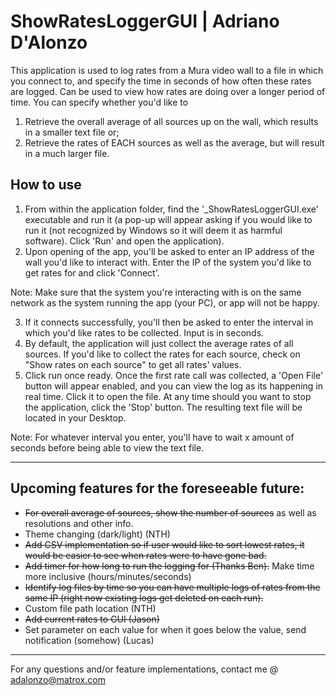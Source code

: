 # ShowRatesLoggerGUI | Adriano D'Alonzo

This application is used to log rates from a Mura video wall to a file in which you connect to, and specify the time in seconds of how often these rates are logged. Can be used to view how rates are doing over a longer period of time. You can specify whether you'd like to

1. Retrieve the overall average of all sources up on the wall, which results in a smaller text file or;
2. Retrieve the rates of EACH sources as well as the average, but will result in a much larger file.

## How to use

1. From within the application folder, find the '_ShowRatesLoggerGUI.exe' executable and run it (a pop-up will appear asking if you would like to run it (not recognized by Windows so it will deem it as harmful software). Click 'Run' and open the application).
2. Upon opening of the app, you'll be asked to enter an IP address of the wall you'd like to interact with. Enter the IP of the system you'd like to get rates for and click 'Connect'.

Note: Make sure that the system you're interacting with is on the same network as the system running the app (your PC), or app will not be happy.

3. If it connects successfully, you'll then be asked to enter the interval in which you'd like rates to be collected. Input is in seconds. 
4. By default, the application will just collect the average rates of all sources. If you'd like to collect the rates for each source, check on "Show rates on each source" to get all rates' values.
5. Click run once ready. Once the first rate call was collected, a 'Open File' button will appear enabled, and you can view the log as its happening in real time. Click it to open the file. At any time should you want to stop the application, click the 'Stop' button. The resulting text file will be located in your Desktop.

Note: For whatever interval you enter, you'll have to wait x amount of seconds before being able to view the text file.

***

## Upcoming features for the foreseeable future:
- ~~For overall average of sources, show the number of sources~~ as well as resolutions and other info.
- Theme changing (dark/light) (NTH)
- ~~Add CSV implementation so if user would like to sort lowest rates, it would be easier to see when rates were to have gone bad.~~
- ~~Add timer for how long to run the logging for (Thanks Ben).~~ Make time more inclusive (hours/minutes/seconds)
- ~~Identify log files by time so you can have multiple logs of rates from the same IP (right now existing logs get deleted on each run).~~
- Custom file path location (NTH)
- ~~Add current rates to GUI (Jason)~~
- Set parameter on each value for when it goes below the value, send notification (somehow) (Lucas)

***

For any questions and/or feature implementations, contact me @ adalonzo@matrox.com
